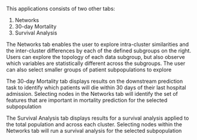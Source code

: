 This applications consists of two other tabs:
  1. Networks 
  2. 30-day Mortality
  3. Survival Analysis
  
The Networks tab enables the user to explore intra-cluster similarities
and the inter-cluster differences by each of the defined subgroups on the right. 
Users can explore the topology of each data subgroup, but also observe which 
variables are statistically different across the subgroups. The user can 
also select smaller groups of patient subpopulations to explore 

The 30-day Mortality tab displays results on the downstream prediction task
to identify which patients will die within 30 days of their last hospital admission. 
Selecting nodes in the Networks tab will identify the set of features that are important
in mortality prediction for the selected subpopulation

The Survival Analysis tab displays results for a survival analysis applied to the
total population and across each cluster. Selecting nodes within the Networks tab
will run a survival analysis for the selected subpopulation

